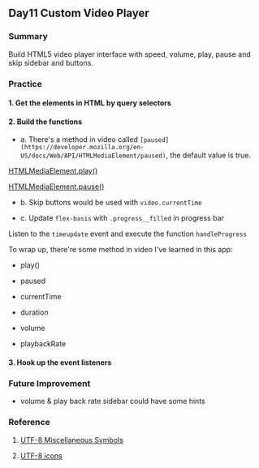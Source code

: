 ## Day11 Custom Video Player

### Summary

Build HTML5 video player interface with speed, volume, play, pause and skip sidebar and buttons.

### Practice

#### 1. Get the elements in HTML by query selectors

#### 2. Build the functions

- a. There's a method in video called `[paused](https://developer.mozilla.org/en-US/docs/Web/API/HTMLMediaElement/paused)`, the default value is true.

[HTMLMediaElement.play()](https://developer.mozilla.org/en-US/docs/Web/API/HTMLMediaElement/play)

[HTMLMediaElement.pause()](https://developer.mozilla.org/en-US/docs/Web/API/HTMLMediaElement/pause)

- b. Skip buttons would be used with `video.currentTime`

- c. Update `flex-basis` with `.progress__filled` in progress bar

Listen to the `timeupdate` event and execute the function `handleProgress`

To wrap up, there're some method in video I've learned in this app:

- play()

- paused

- currentTime

- duration

- volume

- playbackRate

#### 3. Hook up the event listeners

### Future Improvement

- volume & play back rate sidebar could have some hints

### Reference

1. [UTF-8 Miscellaneous Symbols](https://www.w3schools.com/charsets/ref_utf_misc_symbols.asp)

2. [UTF-8 icons](https://www.utf8icons.com/)